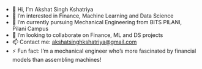 - 👋 Hi, I’m Akshat Singh Kshatriya
- 👀 I’m interested in Finance, Machine Learning and Data Science 
- 🌱 I’m currently pursuing Mechanical Engineering from BITS PILANI, Pilani Campus 
- 💞️ I’m looking to collaborate on Finance, ML and DS projects 
- 📫 Contact me: akshatsinghkshatriya@gmail.com
- ⚡ Fun fact: I’m a mechanical engineer who’s more fascinated by financial models than assembling machines!

<!---
Akshat-Singh-Kshatriya/Akshat-Singh-Kshatriya is a ✨ special ✨ repository because its `README.md` (this file) appears on your GitHub profile.
You can click the Preview link to take a look at your changes.
--->
